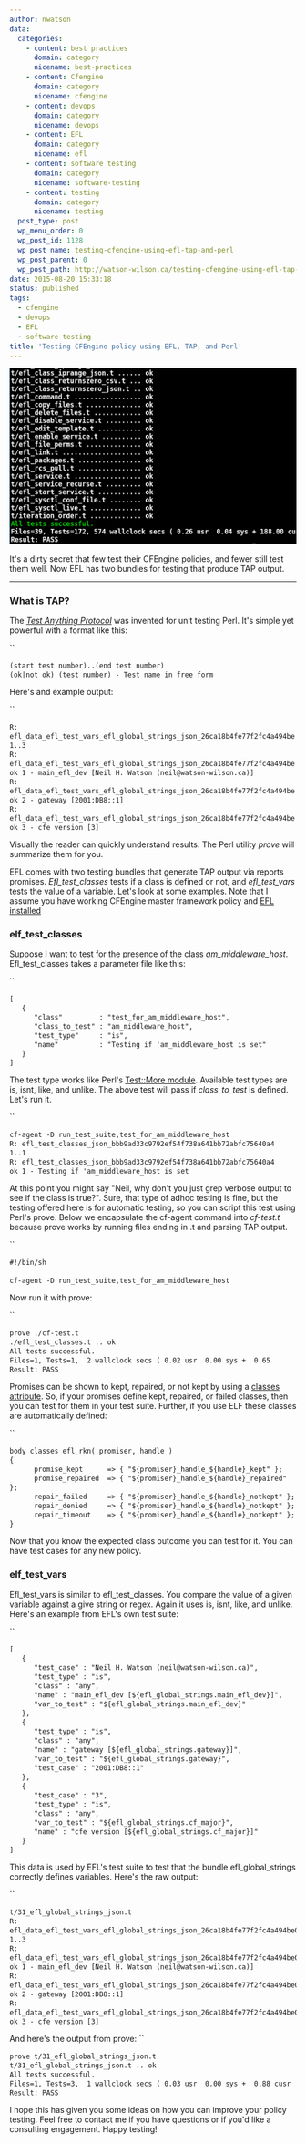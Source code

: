 ```yaml
---
author: nwatson
data:
  categories:
    - content: best practices
      domain: category
      nicename: best-practices
    - content: Cfengine
      domain: category
      nicename: cfengine
    - content: devops
      domain: category
      nicename: devops
    - content: EFL
      domain: category
      nicename: efl
    - content: software testing
      domain: category
      nicename: software-testing
    - content: testing
      domain: category
      nicename: testing
  post_type: post
  wp_menu_order: 0
  wp_post_id: 1128
  wp_post_name: testing-cfengine-using-efl-tap-and-perl
  wp_post_parent: 0
  wp_post_path: http://watson-wilson.ca/testing-cfengine-using-efl-tap-and-perl/
date: 2015-08-20 15:33:18
status: published
tags:
  - cfengine
  - devops
  - EFL
  - software testing
title: 'Testing CFEngine policy using EFL, TAP, and Perl'
---
```

![Prove and TAP output](/static/images/efl_tests.png)

It's a dirty secret that few test their CFEngine policies, and fewer
still test them well. Now EFL has two bundles for testing that produce
TAP output.

---

### What is TAP? ###

The [*Test Anything Protocol*](https://en.wikipedia.org/wiki/Test_Anything_Protocol)
was invented for unit testing Perl. It's simple yet powerful with a
format like this:

``

    (start test number)..(end test number)
    (ok|not ok) (test number) - Test name in free form

Here's and example output:

``

    R: efl_data_efl_test_vars_efl_global_strings_json_26ca18b4fe77f2fc4a494be
    1..3
    R: efl_data_efl_test_vars_efl_global_strings_json_26ca18b4fe77f2fc4a494be
    ok 1 - main_efl_dev [Neil H. Watson (neil@watson-wilson.ca)]
    R: efl_data_efl_test_vars_efl_global_strings_json_26ca18b4fe77f2fc4a494be
    ok 2 - gateway [2001:DB8::1]
    R: efl_data_efl_test_vars_efl_global_strings_json_26ca18b4fe77f2fc4a494be
    ok 3 - cfe version [3]

Visually the reader can quickly understand results. The Perl utility *prove*
will summarize them for you.

EFL comes with two testing bundles that generate TAP output via reports
promises. *Efl_test_classes* tests if a class is defined or not, and *efl_test_vars*
tests the value of a variable. Let's look at some examples. Note that I
assume you have working CFEngine master framework policy and [EFL
installed](https://github.com/evolvethinking/evolve_cfengine_freelib/blob/master/INSTALL.md)

### elf_test_classes ###

Suppose I want to test for the presence of the class *am_middleware_host*.
Efl_test_classes takes a parameter file like this:

``

    [
       {
          "class"         : "test_for_am_middleware_host",
          "class_to_test" : "am_middleware_host",
          "test_type"     : "is",
          "name"          : "Testing if 'am_middleware_host is set"
       }
    ]

The test type works like Perl's [Test::More module](https://metacpan.org/pod/Test::More).
Available test types are is, isnt, like, and unlike. The above test
will pass if *class_to_test* is defined. Let's run it.

``

    cf-agent -D run_test_suite,test_for_am_middleware_host
    R: efl_test_classes_json_bbb9ad33c9792ef54f738a641bb72abfc75640a4
    1..1
    R: efl_test_classes_json_bbb9ad33c9792ef54f738a641bb72abfc75640a4
    ok 1 - Testing if 'am_middleware_host is set

At this point you might say "Neil, why don't you just grep verbose
output to see if the class is true?". Sure, that type of adhoc testing
is fine, but the testing offered here is for automatic testing, so you
can script this test using Perl's prove. Below we encapsulate the
cf-agent command into *cf-test.t* because prove works by running files
ending in .t and parsing TAP output.

``

    #!/bin/sh
    
    cf-agent -D run_test_suite,test_for_am_middleware_host

Now run it with prove:

``

    prove ./cf-test.t
    ./efl_test_classes.t .. ok   
    All tests successful.
    Files=1, Tests=1,  2 wallclock secs ( 0.02 usr  0.00 sys +  0.65 
    Result: PASS

Promises can be shown to kept, repaired, or not kept by using a [classes
attribute](https://docs.cfengine.com/docs/master/reference-promise-types.html#classes).
So, if your promises define kept, repaired, or failed classes, then you
can test for them in your test suite. Further, if you use ELF these
classes are automatically defined:

``

    body classes efl_rkn( promiser, handle )
    {
          promise_kept      => { "${promiser}_handle_${handle}_kept" };
          promise_repaired  => { "${promiser}_handle_${handle}_repaired" };
          repair_failed     => { "${promiser}_handle_${handle}_notkept" };
          repair_denied     => { "${promiser}_handle_${handle}_notkept" };
          repair_timeout    => { "${promiser}_handle_${handle}_notkept" };
    }

Now that you know the expected class outcome you can test for it. You
can have test cases for any new policy.

### elf_test_vars ###

Efl_test_vars is similar to efl_test_classes. You compare the value of
a given variable against a give string or regex. Again it uses is,
isnt, like, and unlike. Here's an example from EFL's own test suite:

``

    [
       {
          "test_case" : "Neil H. Watson (neil@watson-wilson.ca)",
          "test_type" : "is",
          "class" : "any",
          "name" : "main_efl_dev [${efl_global_strings.main_efl_dev}]",
          "var_to_test" : "${efl_global_strings.main_efl_dev}"
       },
       {
          "test_type" : "is",
          "class" : "any",
          "name" : "gateway [${efl_global_strings.gateway}]",
          "var_to_test" : "${efl_global_strings.gateway}",
          "test_case" : "2001:DB8::1"
       },
       {
          "test_case" : "3",
          "test_type" : "is",
          "class" : "any",
          "var_to_test" : "${efl_global_strings.cf_major}",
          "name" : "cfe version [${efl_global_strings.cf_major}]"
       }
    ]

This data is used by EFL's test suite to test that the bundle
efl_global_strings correctly defines variables. Here's the raw output:

``

    t/31_efl_global_strings_json.t
    R: efl_data_efl_test_vars_efl_global_strings_json_26ca18b4fe77f2fc4a494be0
    1..3
    R: efl_data_efl_test_vars_efl_global_strings_json_26ca18b4fe77f2fc4a494be0
    ok 1 - main_efl_dev [Neil H. Watson (neil@watson-wilson.ca)]
    R: efl_data_efl_test_vars_efl_global_strings_json_26ca18b4fe77f2fc4a494be0
    ok 2 - gateway [2001:DB8::1]
    R: efl_data_efl_test_vars_efl_global_strings_json_26ca18b4fe77f2fc4a494be0
    ok 3 - cfe version [3]

And here's the output from prove: ``

    prove t/31_efl_global_strings_json.t 
    t/31_efl_global_strings_json.t .. ok   
    All tests successful.
    Files=1, Tests=3,  1 wallclock secs ( 0.03 usr  0.00 sys +  0.88 cusr  
    Result: PASS

I hope this has given you some ideas on how you can improve your policy
testing. Feel free to contact me if you have questions or if you'd like
a consulting engagement. Happy testing!
